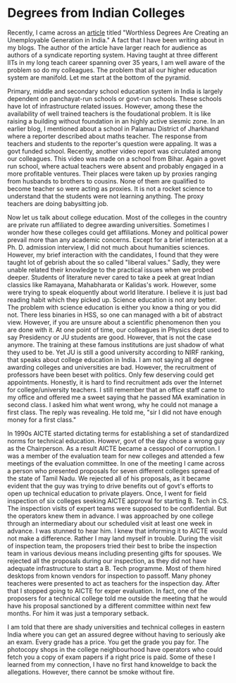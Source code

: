 # Degrees from Indian Colleges

Recently, I came across an [article](https://www.bloomberg.com/news/articles/2023-04-17/india-s-worthless-college-degrees-undercut-world-s-fastest-growing-major-economy#xj4y7vzkg) 
titled "Worthless Degrees Are Creating an Unemployable Generation in India." A fact that I have been writing about in my blogs. The author of the
article have larger reach for audience as authors of a syndicate reporting system. Having taught at three different IITs in my long teach career spanning
over 35 years, I am well aware of the problem so do my colleagues. The problem that ail our higher education system are manifold. Let me start at
the bottom of the pyramid. 

Primary, middle and secondary school education system in India is largely dependent on panchayat-run schools or govt-run schools. These schools have
lot of infrastructure related issues. However, among these the availability of well trained teachers is the foudational problem. It is like raising 
a building without foundation in an highly active siesmic zone. In an earlier blog, I mentioned about a school in Palamau District of Jharkhand where
a reporter described about maths teacher. The response from teachers and students to the reporter's question were appaling. It was a govt funded
school. Recently, another video report was circulated among our colleagues. This video was made on a school from Bihar. Again a govet run school, 
where actual teachers were absent and probably engaged in a more profitable ventures. Their places were taken up by proxies ranging from 
husbands to brothers to cousins. None of them are qualified to become teacher so were acting as proxies. It is not a rocket science to understand
that the students were not learning anything. The proxy teachers are doing babysitting job. 

Now let us talk about college education. Most of the colleges in the country are private run affiliated to degree awarding universities. Sometimes
I wonder how these colleges could get affiliations. Money and political power prevail more than any academic concerns. Except for a brief interaction at
a Ph. D. admission interview, I did not much about humanities sciences. However, my brief interaction with the candidates, I found that they were 
taught lot of gebrish about the so called "liberal values."  Sadly, they were unable related their knowledge to the practical issues when we 
probed deeper. Students of literature never cared to take a peek at great Indian classics like Ramayana, Mahabharata or Kalidas's work. However, 
some were trying to speak eloquently about world literature. I believe it is just bad reading habit which they picked up. Science education is not
any better. The problem with science education is either you know a thing or you did not. There less binaries in HSS, so one can managed with a
bit of abstract view. However, if you are unsure about a scientific phenomenon then you are done with it. At one point of time, our colleagues in
Physics dept used to say Presidency or JU students are good. However, that is not the case anymore. The training at these famous institutions are 
just shadow of what they used to be. Yet JU is still a good university according to NIRF ranking, that speaks about college education in India. I am
not saying all degree awarding colleges and universities are bad. However, the recruitment of professors have been beset with politics. Only few
deserving could get appointments. Honestly, it is hard to find recruitment ads over the Internet for college/university teachers. I still
remember that an office staff came to my office and offered me a sweet saying that he passed MA examination in second class. I asked him what
went wrong, why he could not manage a first class. The reply was revealing. He told me, "sir I did not have enough money for a first class."

In 1990s AICTE started dictating terms for establishing a set of standardized norms for technical education. Howevr, govt of the day chose a wrong
guy as the Chairperson. As a result AICTE became a cesspool of corruption. I was a member of the evaluation team for new colleges and attended 
a few meetings of the evaluation committee. In one of the meeting I came across a person who presented proposals for seven different colleges
spread of the state of Tamil Nadu. We rejected all of his proposals, as it became evident that the guy was trying to drive benefits out of govt's
efforts to open up technical education to private players. Once, I went for field inspection of six colleges seeking AICTE approval for starting
B. Tech in CS. The inspection visits of expert teams were supposed to be confidential. But the operators knew them in advance. I was approached by
one college through an intermediary about our scheduled visit at least one week in advance. I was stunned to hear him. I knew that informing 
it to AICTE would not make a difference. Rather I may land myself in trouble. During the visit of inspection team, the proposers tried their
best to bribe the inspection team in various devious means including presenting gifts for spouses. We rejected all the proposals during 
our inspection, as they did not have adequate infrastructure to start a B. Tech programme. Most of them hired desktops from known 
vendors for inspection to passoff. Many phoney teacheres were presented to act as teachers for the inspection day. After that I stopped going
to AICTE for exper evaluation. In fact, one of the proposers for a technical college told me outside the meeting that he would have his 
proposal sanctioned by a different committee within next few months. For him it was just a temporary setback. 

I am told that there are shady universities and technical colleges in eastern India where you can get an assured degree without having to seriously 
ake an exam. Every grade has a price. You get the grade you pay for. The photocopy shops in the college neighbourhood have operators who could 
fetch you a copy of exam papers if a right price is paid. Some of these I learned from my connection, I have no first hand knoweldge to back
the allegations. However, there cannot be smoke without fire. 
